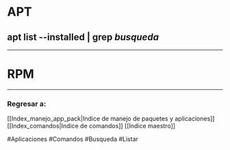 # APT
## apt list --installed | grep *busqueda*
---
# RPM
---
### Regresar a:
[[Index_manejo_app_pack|Indice de manejo de paquetes y aplicaciones]]
[[Index_comandos|Indice de comandos]]
[[Indice maestro]]

#Aplicaciones #Comandos #Busqueda #Listar